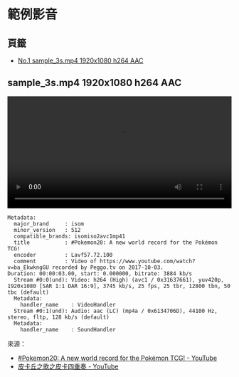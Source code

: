 範例影音
=======



## 頁籤


* [No.1 sample_3s.mp4 1920x1080 h264 AAC](#1)



<a id="1"></a>
## sample_3s.mp4 1920x1080 h264 AAC


<video src="/mmrepo/sampleVideo/sample_3s.mp4" width="100%" controls></video>

```
Metadata:
  major_brand     : isom
  minor_version   : 512
  compatible_brands: isomiso2avc1mp41
  title           : #Pokemon20: A new world record for the Pokémon TCG!
  encoder         : Lavf57.72.100
  comment         : Video of https://www.youtube.com/watch?v=ba_EkwkngGU recorded by Peggo.tv on 2017-10-03.
Duration: 00:00:03.00, start: 0.000000, bitrate: 3884 kb/s
  Stream #0:0(und): Video: h264 (High) (avc1 / 0x31637661), yuv420p, 1920x1080 [SAR 1:1 DAR 16:9], 3745 kb/s, 25 fps, 25 tbr, 12800 tbn, 50 tbc (default)
  Metadata:
    handler_name    : VideoHandler
  Stream #0:1(und): Audio: aac (LC) (mp4a / 0x6134706D), 44100 Hz, stereo, fltp, 128 kb/s (default)
  Metadata:
    handler_name    : SoundHandler
```

來源：

  * [#Pokemon20: A new world record for the Pokémon TCG! - YouTube](https://youtu.be/ba_EkwkngGU)
  * [皮卡丘之歌之皮卡四重奏 - YouTube](https://youtu.be/l8UxQ0DC2gs)

